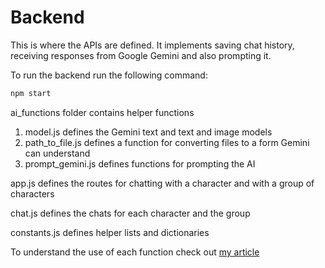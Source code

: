 # Backend

This is where the APIs are defined. It implements saving chat history, receiving responses from Google Gemini and also prompting it.

To run the backend run the following command:

```bash
npm start
```

ai_functions folder contains helper functions

1. model.js defines the Gemini text and text and image models
2. path_to_file.js defines a function for converting files to a form Gemini can understand
3. prompt_gemini.js defines functions for prompting the AI

app.js defines the routes for chatting with a character and with a group of characters

chat.js defines the chats for each character and the group

constants.js defines helper lists and dictionaries

To understand the use of each function check out [my article](https://medium.com/@roman.njoroge_90440/google-gemini-tutorial-how-to-build-a-chat-app-with-characters-from-your-favorite-show-a8c0efd732ef)
